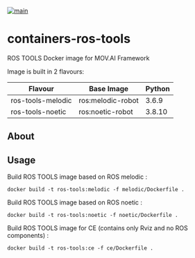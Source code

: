 [![main](https://github.com/MOV-AI/containers-ros-tools/actions/workflows/docker-ci.yml/badge.svg?branch=main)](https://github.com/MOV-AI/containers-ros-tools/actions/workflows/docker-ci.yml)

# containers-ros-tools

ROS TOOLS Docker image for MOV.AI Framework

Image is built in 2 flavours:

| Flavour      | Base Image | Python |
| ------------ | ---------- | ------ |
| ros-tools-melodic | ros:melodic-robot | 3.6.9 |
| ros-tools-noetic | ros:noetic-robot | 3.8.10 |

## About

## Usage

Build ROS TOOLS image based on ROS melodic :

    docker build -t ros-tools:melodic -f melodic/Dockerfile .

Build ROS TOOLS image based on ROS noetic :

    docker build -t ros-tools:noetic -f noetic/Dockerfile .

Build ROS TOOLS image for CE (contains only Rviz and no ROS components) :

    docker build -t ros-tools:ce -f ce/Dockerfile .
